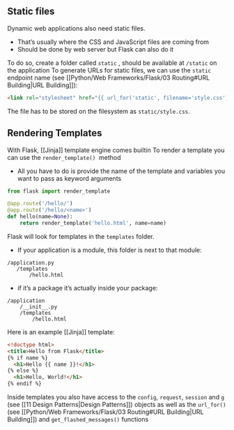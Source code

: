 ## Static files
Dynamic web applications also need static files.
* That’s usually where the CSS and JavaScript files are coming from
* Should be done by web server but Flask can also do it

To do so, create a folder called `static` , should be available at `/static` on the application
To generate URLs for static files, we can use the `static` endpoint name
(see [[Python/Web Frameworks/Flask/03 Routing#URL Building|URL Building]]):
```html
<link rel="stylesheet" href="{{ url_for('static', filename='style.css') }}" />
```
The file has to be stored on the filesystem as `static/style.css`.

## Rendering Templates
With Flask, [[Jinja]] template engine comes builtin
To render a template you can use the `render_template()`  method
- All you have to do is provide the name of the template and variables you want to pass as keyword arguments
``` python
from flask import render_template

@app.route('/hello/')
@app.route('/hello/<name>')
def hello(name=None):
    return render_template('hello.html', name=name)
```

Flask will look for templates in the `templates` folder.
- If your application is a module, this folder is next to that module:
 ```
/application.py
	/templates
		/hello.html
```
- if it’s a package it’s actually inside your package:
```
/application
    /__init__.py
    /templates
        /hello.html
```

Here is an example [[Jinja]] template:
```html
<!doctype html>
<title>Hello from Flask</title>
{% if name %}
  <h1>Hello {{ name }}!</h1>
{% else %}
  <h1>Hello, World!</h1>
{% endif %}
```
Inside templates you also have access to the `config`, `request`, `session` and `g` (see [[11 Design Patterns|Design Patterns]])  objects as well as the `url_for()` (see [[Python/Web Frameworks/Flask/03 Routing#URL Building|URL Building]]) and `get_flashed_messages()` functions


